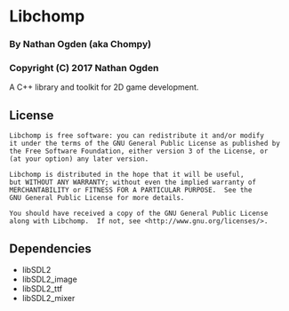 # Libchomp
### By Nathan Ogden (aka Chompy)
### Copyright (C) 2017 Nathan Ogden

A C++ library and toolkit for 2D game development.

## License

    Libchomp is free software: you can redistribute it and/or modify
    it under the terms of the GNU General Public License as published by
    the Free Software Foundation, either version 3 of the License, or
    (at your option) any later version.

    Libchomp is distributed in the hope that it will be useful,
    but WITHOUT ANY WARRANTY; without even the implied warranty of
    MERCHANTABILITY or FITNESS FOR A PARTICULAR PURPOSE.  See the
    GNU General Public License for more details.

    You should have received a copy of the GNU General Public License
    along with Libchomp.  If not, see <http://www.gnu.org/licenses/>.

## Dependencies

* libSDL2
* libSDL2_image
* libSDL2_ttf
* libSDL2_mixer